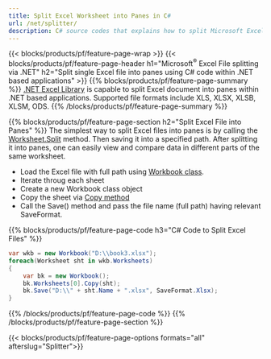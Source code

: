 ```yaml
---
title: Split Excel Worksheet into Panes in C#
url: /net/splitter/
description: C# source codes that explains how to split Microsoft Excel files into multiple panes in Visual C#.NET applications.
---
```


{{< blocks/products/pf/feature-page-wrap >}}
{{< blocks/products/pf/feature-page-header h1="Microsoft<sup>&reg;</sup> Excel File splitting via .NET" h2="Split single Excel file into panes using C# code within .NET based applications" >}}
{{% blocks/products/pf/feature-page-summary %}}
[.NET Excel Library](/cells/net/) is capable to split Excel document into panes within .NET based applications. Supported file formats include XLS, XLSX, XLSB, XLSM, ODS.
{{% /blocks/products/pf/feature-page-summary  %}}

{{% blocks/products/pf/feature-page-section  h2="Split Excel File into Panes" %}}
The simplest way to split Excel files into panes is by calling the [Worksheet.Split](https://apireference.aspose.com/cells/net/aspose.cells/worksheet/methods/split) method. Then saving it into a specified path. After splitting it into panes, one can easily view and compare data in different parts of the same worksheet.

+  Load the Excel file with full path using [Workbook class](https://apireference.aspose.com/cells/net/aspose.cells/workbook).
+  Iterate throug each sheet
+  Create a new Workbook class object
+  Copy the sheet via [Copy method](https://apireference.aspose.com/cells/net/aspose.cells/worksheet/methods/copy)
+  Call the Save() method and pass the file name (full path) having relevant SaveFormat.

{{% blocks/products/pf/feature-page-code h3="C# Code to Split Excel Files" %}}

```cs
var wkb = new Workbook("D:\\book3.xlsx");
foreach(Worksheet sht in wkb.Worksheets)
{
    var bk = new Workbook();
    bk.Worksheets[0].Copy(sht);
    bk.Save("D:\\" + sht.Name + ".xlsx", SaveFormat.Xlsx);
}
```
{{% /blocks/products/pf/feature-page-code  %}}
{{% /blocks/products/pf/feature-page-section %}}

{{< blocks/products/pf/feature-page-options formats="all" afterslug="Splitter">}}